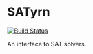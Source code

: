 SATyrn
======

[![Build Status](https://travis-ci.org/jeffrey-hokanson/SATyrn.svg?branch=master)](https://travis-ci.org/jeffrey-hokanson/SATyrn)

An interface to SAT solvers.
